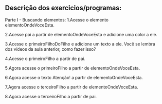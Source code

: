 ## Descrição dos exercicios/programas:

Parte I - Buscando elementos:
1.Acesse o elemento elementoOndeVoceEsta.

2.Acesse pai a partir de elementoOndeVoceEsta e adicione uma color a ele.

3.Acesse o primeiroFilhoDoFilho e adicione um texto a ele. Você se lembra dos vídeos da aula anterior, como fazer isso?

4.Acesse o primeiroFilho a partir de pai.

5.Agora acesse o primeiroFilho a partir de elementoOndeVoceEsta.

6.Agora acesse o texto Atenção! a partir de elementoOndeVoceEsta.

7.Agora acesse o terceiroFilho a partir de elementoOndeVoceEsta.

8.Agora acesse o terceiroFilho a partir de pai.
